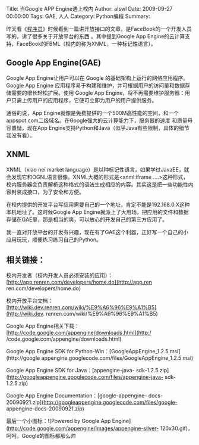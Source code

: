 Title: 当Google APP Engine遇上校内
Author: alswl
Date: 2009-09-27 00:00:00
Tags: GAE, 人人
Category: Python编程
Summary: 

昨天看《[程序员](http://www.csdn.net)》时候看到一篇讲开放接口的文章，是FaceBook的一个开发人员写的，讲了很多关于开放平台的东西
。其中提到Google App Engine的云计算支持，FaceBook的FBML（校内的称为XNML，一种标记性语言）。

## Google App Engine(GAE)

Google App Engine让用户可以在 Google 的基础架构上运行的网络应用程序。Google App Engine
应用程序易于构建和维护，并可根据用户的访问量和数据存储需要的增长轻松扩展。使用 Google App
Engine，将不再需要维护服务器：用户只需上传用户的应用程序，它便可立即为用户的用户提供服务。

通俗的说，App Engine就像是免费提供的一个500M高性能的空间，和一个appspot.com二级域名。在Google强大的云计算能力下，服务器的速度
和质量毋容置疑。现在App Engine支持Python和Java（似乎Java有些限制，具体的细节我没有看）。

## XNML

XNML（xiao nei market
language）是以种标记性语言，如果学过JavaEE，就会发现它和OGNL语言很像。XNML大概的形式是<xnml:iframe
….>这种形式，校内服务器会负责解析这种格式的语法生成相应的内容。其实这是把一些功能性内容封装成接口，为了安全和方便。

在校内提供的开发平台写应用需要自己的一个地址，肯定不能是192.168.0.X这种本机地址了。这时候Google App
Engine就派上了大用场，把应用的文件和数据存储在GAE里，那是相当的爽，可以放心的开发自己的第三方应用了。

我一直对开放平台的开发有兴趣，现在有了GAE这个利器，正好写一个自己的小应用玩玩，顺便练习练习自己的Python。

## 相关链接：

校内开发者（校内开发人员必须安装的应用）：[http://app.renren.com/developers/home.do](http://app.ren
ren.com/developers/home.do)

校内开放平台文档：[http://wiki.dev.renren.com/wiki/%E9%A6%96%E9%A1%B5](http://wiki.dev.
renren.com/wiki/%E9%A6%96%E9%A1%B5)

Google App Engine相关下载：[http://code.google.com/appengine/downloads.html](http:/
/code.google.com/appengine/downloads.html)

Google App Engine SDK for Python-Win：[GoogleAppEngine_1.2.5.msi](http://google
appengine.googlecode.com/files/GoogleAppEngine_1.2.5.msi)

Google App Engine SDK for Java：[appengine-java-
sdk-1.2.5.zip](http://googleappengine.googlecode.com/files/appengine-java-
sdk-1.2.5.zip)

Google App Engine Documentation：[google-appengine-
docs-20090921.zip](http://googleappengine.googlecode.com/files/google-
appengine-docs-20090921.zip)

最后一个小图标：![Powered by Google App
Engine](http://code.google.com/appengine/images/appengine-silver-
120x30.gif)，呵呵，Google的图标都那么帅

